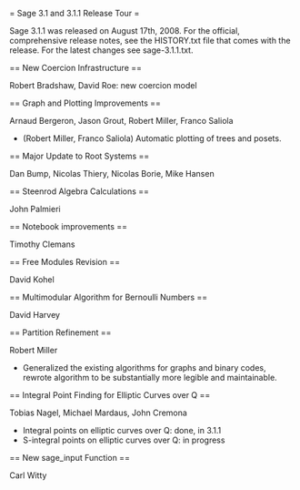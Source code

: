 = Sage 3.1 and 3.1.1 Release Tour =

Sage 3.1.1 was released on August 17th, 2008. For the official, comprehensive release notes, see the HISTORY.txt file that comes with the release. For the latest changes see sage-3.1.1.txt. 

== New Coercion Infrastructure ==

Robert Bradshaw, David Roe: new coercion model

== Graph and Plotting Improvements ==

Arnaud Bergeron, Jason Grout, Robert Miller, Franco Saliola

  * (Robert Miller, Franco Saliola) Automatic plotting of trees and posets.

== Major Update to Root Systems ==

Dan Bump, Nicolas Thiery, Nicolas Borie, Mike Hansen

== Steenrod Algebra Calculations ==

John Palmieri

== Notebook improvements ==

Timothy Clemans

== Free Modules Revision ==

David Kohel

== Multimodular Algorithm for Bernoulli Numbers ==

David Harvey

== Partition Refinement ==

Robert Miller

  * Generalized the existing algorithms for graphs and binary codes, rewrote algorithm to be substantially more legible and maintainable.

== Integral Point Finding for Elliptic Curves over Q ==

Tobias Nagel, Michael Mardaus, John Cremona

  * Integral points on elliptic curves over Q: done, in 3.1.1
  * S-integral points on elliptic curves over Q: in progress

== New sage_input Function ==

Carl Witty
